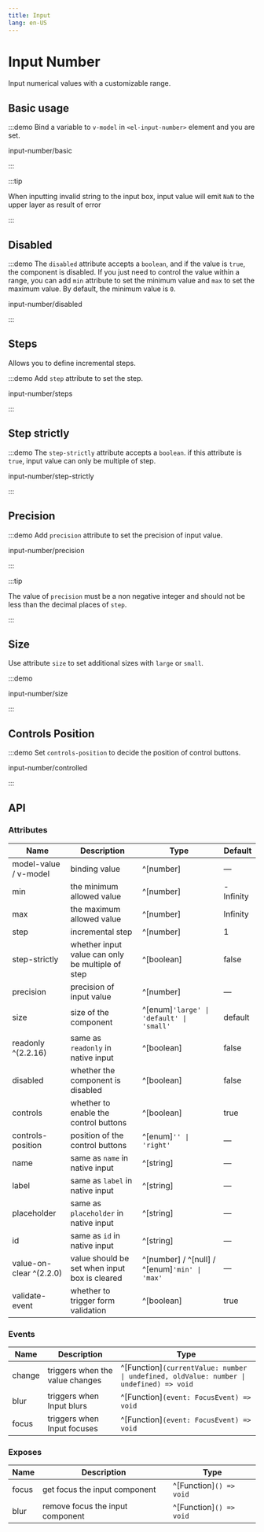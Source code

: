 ```yaml
---
title: Input
lang: en-US
---
```


# Input Number

Input numerical values with a customizable range.

## Basic usage

:::demo Bind a variable to `v-model` in `<el-input-number>` element and you are set.

input-number/basic

:::

:::tip

When inputting invalid string to the input box, input value will emit `NaN` to the upper layer as result of error

:::

## Disabled

:::demo The `disabled` attribute accepts a `boolean`, and if the value is `true`, the component is disabled. If you just need to control the value within a range, you can add `min` attribute to set the minimum value and `max` to set the maximum value. By default, the minimum value is `0`.

input-number/disabled

:::

## Steps

Allows you to define incremental steps.

:::demo Add `step` attribute to set the step.

input-number/steps

:::

## Step strictly

:::demo The `step-strictly` attribute accepts a `boolean`. if this attribute is `true`, input value can only be multiple of step.

input-number/step-strictly

:::

## Precision

:::demo Add `precision` attribute to set the precision of input value.

input-number/precision

:::

:::tip

The value of `precision` must be a non negative integer and should not be less than the decimal places of `step`.

:::

## Size

Use attribute `size` to set additional sizes with `large` or `small`.

:::demo

input-number/size

:::

## Controls Position

:::demo Set `controls-position` to decide the position of control buttons.

input-number/controlled

:::

## API

### Attributes

| Name                    | Description                                      | Type                                          | Default   |
| ----------------------- | ------------------------------------------------ | --------------------------------------------- | --------- |
| model-value / v-model   | binding value                                    | ^[number]                                     | —         |
| min                     | the minimum allowed value                        | ^[number]                                     | -Infinity |
| max                     | the maximum allowed value                        | ^[number]                                     | Infinity  |
| step                    | incremental step                                 | ^[number]                                     | 1         |
| step-strictly           | whether input value can only be multiple of step | ^[boolean]                                    | false     |
| precision               | precision of input value                         | ^[number]                                     | —         |
| size                    | size of the component                            | ^[enum]`'large' \| 'default' \| 'small'`      | default   |
| readonly ^(2.2.16)      | same as `readonly` in native input               | ^[boolean]                                    | false     |
| disabled                | whether the component is disabled                | ^[boolean]                                    | false     |
| controls                | whether to enable the control buttons            | ^[boolean]                                    | true      |
| controls-position       | position of the control buttons                  | ^[enum]`'' \| 'right'`                        | —         |
| name                    | same as `name` in native input                   | ^[string]                                     | —         |
| label                   | same as `label` in native input                  | ^[string]                                     | —         |
| placeholder             | same as `placeholder` in native input            | ^[string]                                     | —         |
| id                      | same as `id` in native input                     | ^[string]                                     | —         |
| value-on-clear ^(2.2.0) | value should be set when input box is cleared    | ^[number] / ^[null] / ^[enum]`'min' \| 'max'` | —         |
| validate-event          | whether to trigger form validation               | ^[boolean]                                    | true      |

### Events

| Name   | Description                     | Type                                                                                    |
| ------ | ------------------------------- | --------------------------------------------------------------------------------------- |
| change | triggers when the value changes | ^[Function]`(currentValue: number \| undefined, oldValue: number \| undefined) => void` |
| blur   | triggers when Input blurs       | ^[Function]`(event: FocusEvent) => void`                                                |
| focus  | triggers when Input focuses     | ^[Function]`(event: FocusEvent) => void`                                                |

### Exposes

| Name  | Description                      | Type                    |
| ----- | -------------------------------- | ----------------------- |
| focus | get focus the input component    | ^[Function]`() => void` |
| blur  | remove focus the input component | ^[Function]`() => void` |

